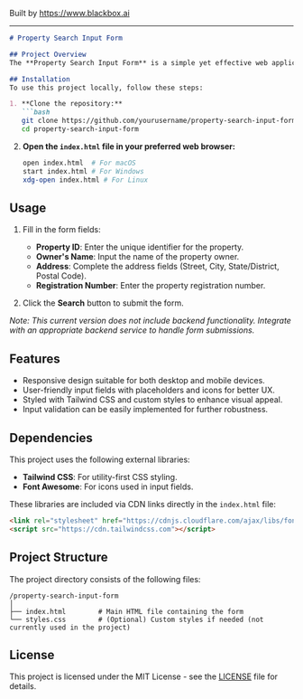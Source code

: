 
Built by https://www.blackbox.ai

---

```markdown
# Property Search Input Form

## Project Overview
The **Property Search Input Form** is a simple yet effective web application designed to facilitate property search queries. It features a clean and user-friendly interface, allowing users to input essential property information (like Property ID, Owner's Name, Address, and Registration Number) to streamline the search process. The application is built using modern web technologies, including HTML, CSS, and external libraries for styling.

## Installation
To use this project locally, follow these steps:

1. **Clone the repository:**
   ```bash
   git clone https://github.com/yourusername/property-search-input-form.git
   cd property-search-input-form
   ```

2. **Open the `index.html` file in your preferred web browser:**
   ```bash
   open index.html  # For macOS
   start index.html # For Windows
   xdg-open index.html # For Linux
   ```

## Usage
1. Fill in the form fields:
   - **Property ID**: Enter the unique identifier for the property.
   - **Owner's Name**: Input the name of the property owner.
   - **Address**: Complete the address fields (Street, City, State/District, Postal Code).
   - **Registration Number**: Enter the property registration number.

2. Click the **Search** button to submit the form.

*Note: This current version does not include backend functionality. Integrate with an appropriate backend service to handle form submissions.*

## Features
- Responsive design suitable for both desktop and mobile devices.
- User-friendly input fields with placeholders and icons for better UX.
- Styled with Tailwind CSS and custom styles to enhance visual appeal.
- Input validation can be easily implemented for further robustness.

## Dependencies
This project uses the following external libraries:
- **Tailwind CSS**: For utility-first CSS styling.
- **Font Awesome**: For icons used in input fields.

These libraries are included via CDN links directly in the `index.html` file:
```html
<link rel="stylesheet" href="https://cdnjs.cloudflare.com/ajax/libs/font-awesome/6.0.0-beta3/css/all.min.css" />
<script src="https://cdn.tailwindcss.com"></script>
```

## Project Structure
The project directory consists of the following files:
```
/property-search-input-form
│
├── index.html        # Main HTML file containing the form
└── styles.css        # (Optional) Custom styles if needed (not currently used in the project)
```

## License
This project is licensed under the MIT License - see the [LICENSE](LICENSE) file for details.
```